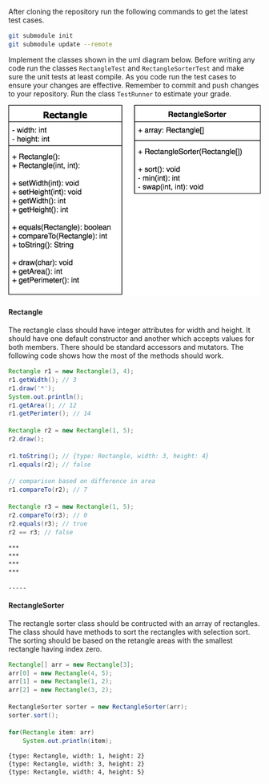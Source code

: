 After cloning the repository run the following commands to get the latest test cases.
``` sh
git submodule init
git submodule update --remote
```

Implement the classes shown in the uml diagram below. Before writing any code run the classes ```RectangleTest``` and ```RectangleSorterTest``` and make sure the unit tests at least compile.
As you code run the test cases to ensure your changes are effective. Remember to commit and push changes to your repository. Run the class ```TestRunner``` to estimate your grade.

![uml](images/uml.png)

<div style="page-break-after: always;"></div>

#### Rectangle
The rectangle class should have integer attributes for width and height. It should have one default constructor and another which accepts values for both members. There should be standard accessors and mutators. The following code shows how the most of the methods should work.

``` java
Rectangle r1 = new Rectangle(3, 4);
r1.getWidth(); // 3
r1.draw('*');
System.out.println();
r1.getArea(); // 12
r1.getPerimter(); // 14

Rectangle r2 = new Rectangle(1, 5);
r2.draw();

r1.toString(); // {type: Rectangle, width: 3, height: 4}
r1.equals(r2); // false

// comparison based on difference in area
r1.compareTo(r2); // 7

Rectangle r3 = new Rectangle(1, 5);
r2.compareTo(r3); // 0
r2.equals(r3); // true
r2 == r3; // false
```
```
***
***
***
***

-----
```

<div style="page-break-after: always;"></div>

#### RectangleSorter
The rectangle sorter class should be contructed with an array of rectangles. The class should have methods to sort the rectangles with selection sort. The sorting should be based on the retangle areas with the smallest rectangle having index zero.

``` java
Rectangle[] arr = new Rectangle[3];
arr[0] = new Rectangle(4, 5);
arr[1] = new Rectangle(1, 2);
arr[2] = new Rectangle(3, 2);

RectangleSorter sorter = new RectangleSorter(arr);
sorter.sort();

for(Rectangle item: arr)
    System.out.println(item);
```
```
{type: Rectangle, width: 1, height: 2}
{type: Rectangle, width: 3, height: 2}
{type: Rectangle, width: 4, height: 5}
```
